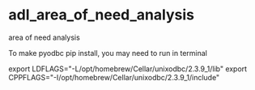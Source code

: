 # adl_area_of_need_analysis
area of need analysis



To make pyodbc pip install, you may need to run in terminal

export LDFLAGS="-L/opt/homebrew/Cellar/unixodbc/2.3.9_1/lib" 
export CPPFLAGS="-I/opt/homebrew/Cellar/unixodbc/2.3.9_1/include"
